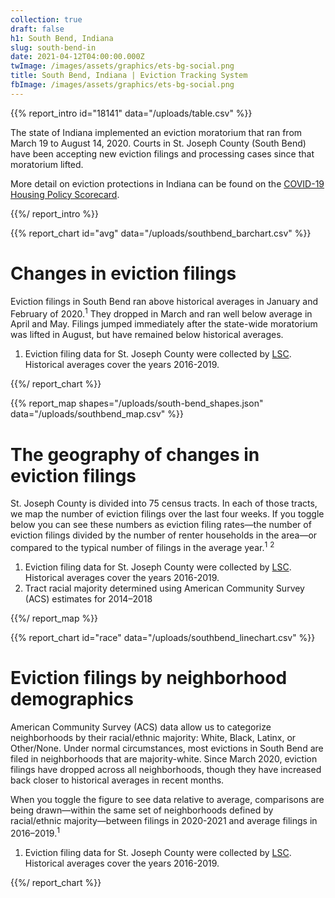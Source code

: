 ```yaml
---
collection: true
draft: false
h1: South Bend, Indiana
slug: south-bend-in
date: 2021-04-12T04:00:00.000Z
twImage: /images/assets/graphics/ets-bg-social.png
title: South Bend, Indiana | Eviction Tracking System
fbImage: /images/assets/graphics/ets-bg-social.png
---
```


{{% report_intro id="18141" data="/uploads/table.csv" %}}



The state of Indiana implemented an eviction moratorium that ran from March 19 to August 14, 2020. Courts in St. Joseph County (South Bend) have been accepting new eviction filings and processing cases since that moratorium lifted.

More detail on eviction protections in Indiana can be found on the [COVID-19 Housing Policy Scorecard](https://evictionlab.org/covid-policy-scorecard/in/).



{{%/ report_intro %}}



{{% report_chart id="avg" data="/uploads/southbend_barchart.csv" %}}



# Changes in eviction filings

Eviction filings in South Bend ran above historical averages in January and February of 2020.<sup>1</sup> They dropped in March and ran well below average in April and May. Filings jumped immediately after the state-wide moratorium was lifted in August, but have remained below historical averages.

1. Eviction filing data for St. Joseph County were collected by [LSC](https://www.lsc.gov/). Historical averages cover the years 2016-2019.



{{%/ report_chart %}}



{{% report_map shapes="/uploads/south-bend_shapes.json" data="/uploads/southbend_map.csv" %}}



# The geography of changes in eviction filings

St. Joseph County is divided into 75 census tracts. In each of those tracts, we map the number of eviction filings over the last four weeks. If you toggle below you can see these numbers as eviction filing rates—the number of eviction filings divided by the number of renter households in the area—or compared to the typical number of filings in the average year.<sup>1</sup> <sup>2</sup>

1. Eviction filing data for St. Joseph County were collected by [LSC](https://www.lsc.gov/). Historical averages cover the years 2016-2019.
2. Tract racial majority determined using American Community Survey (ACS) estimates for 2014–2018



{{%/ report_map %}}



{{% report_chart id="race" data="/uploads/southbend_linechart.csv" %}}

# Eviction filings by neighborhood demographics

American Community Survey (ACS) data allow us to categorize neighborhoods by their racial/ethnic majority: White, Black, Latinx, or Other/None. Under normal circumstances, most evictions in South Bend are filed in neighborhoods that are majority-white. Since March 2020, eviction filings have dropped across all neighborhoods, though they have increased back closer to historical averages in recent months. 

When you toggle the figure to see data relative to average, comparisons are being drawn—within the same set of neighborhoods defined by racial/ethnic majority—between filings in 2020-2021 and average filings in 2016–2019.<sup>1</sup>

1. Eviction filing data for St. Joseph County were collected by [LSC](https://www.lsc.gov/). Historical averages cover the years 2016-2019.

{{%/ report_chart %}}